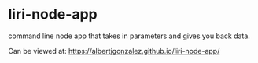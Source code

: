 # liri-node-app

command line node app that takes in parameters and gives you back data.

Can be viewed at: https://albertjgonzalez.github.io/liri-node-app/
